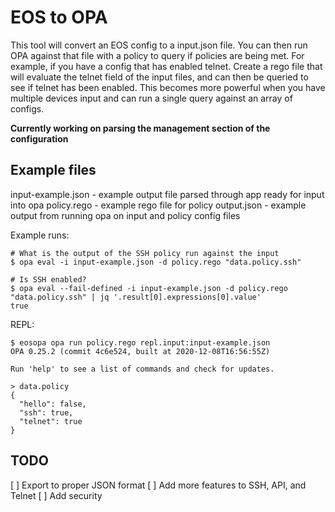 # EOS to OPA

This tool will convert an EOS config to a input.json file. You can then run OPA against that file with a policy to query if policies are being met. For example, if you have a config that has enabled telnet. Create a rego file that will evaluate the telnet field of the input files, and can then be queried to see if telnet has been enabled. This becomes more powerful when you have multiple devices input and can run a single query against an array of configs.

**Currently working on parsing the management section of the configuration**

## Example files
input-example.json - example output file parsed through app ready for input into opa
policy.rego - example rego file for policy
output.json - example output from running opa on input and policy
config files


Example runs:

```
# What is the output of the SSH policy run against the input
$ opa eval -i input-example.json -d policy.rego "data.policy.ssh"

# Is SSH enabled?
$ opa eval --fail-defined -i input-example.json -d policy.rego "data.policy.ssh" | jq '.result[0].expressions[0].value'
true

```


REPL:

```
$ eosopa opa run policy.rego repl.input:input-example.json
OPA 0.25.2 (commit 4c6e524, built at 2020-12-08T16:56:55Z)

Run 'help' to see a list of commands and check for updates.

> data.policy
{
  "hello": false,
  "ssh": true,
  "telnet": true
}
```

## TODO
[ ] Export to proper JSON format
[ ] Add more features to SSH, API, and Telnet
[ ] Add security


